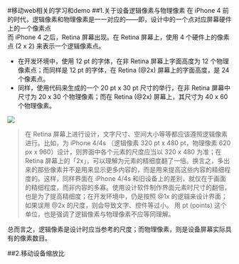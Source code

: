 
#移动web相关的学习和demo
##1.关于设备逻辑像素与物理像素
在 iPhone 4 前的时代，逻辑像素和物理像素是一一对应的——即，设计中的一个点对应屏幕硬件上的一个像素点<br/>
而 iPhone 4 之后，Retina 屏幕出现。在 Retina 屏幕上，使用 4 个硬件上的像素点 (2 x 2) 来表示一个逻辑像素点。<br/>
* 在开发环境中，使用 12 pt 的字体，在非 Retina 屏幕上字面高度为 12 个物理像素点；而同样是 12 pt 的字体，在 Retina (@2x) 屏幕上的字面高度，是 24 个像素点。
* 同样，使用代码来生成的一个 20 pt x 30 pt 尺寸的举行，在非 Retina 屏幕中尺寸为 20 x 30 个物理像素；而在 Retina (@2x) 屏幕上，其尺寸为 40 x 60 个物理像素。<br/>

![](http://img.kuqin.com/upimg/allimg/140725/13132G950-0.png)  

>在 Retina 屏幕上进行设计，文字尺寸、空间大小等等都应该遵照逻辑像素进行。比如，为 iPhone 4/4s （逻辑像素 320 pt x 480 pt，物理像素 620 px x 960）设计，则界面中各个元素的尺度应当以 320 x 480 为准；在 Retina 屏幕上的「2x」，可以理解为元素的精细度翻了一倍。换言之，多出来的那些像素并不是用来显示更多内容的，而是用来提高这些内容的精细程度的。这样，同样界面在 iPhone 4/4s 和旧设备上的差别，就仅在于画面的精细程度，而非内容的多寡。使用设计软件制作界面元素时尺寸的翻倍，也是为了提高精细度；在开发环境中，仍是按照 @1x 的逻辑来设计界面；如果误用 @2x 的尺度，则会导致文字、控件等过小。
>用 pt (points) 这个单位，也是强调了逻辑像素与物理像素不应等同理解。

总而言之，逻辑像素是设计时应当参考的尺度；而物理像素，则是设备屏幕实际具有的像素数目。<br/>

##2.移动设备缩放比
